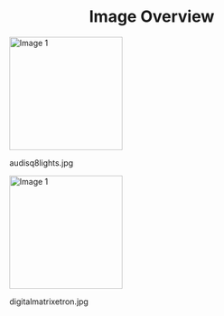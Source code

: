 <h1 style ="text-align: center;"> Image Overview </h1>
<div>
<div>
<img src="https://media.evkx.net/multimedia/technology/lights/audisq8lights_xst.jpg" alt="Image 1" style="width: 200px;">
<p>audisq8lights.jpg</p>
</div>
<div>
<img src="https://media.evkx.net/multimedia/technology/lights/digitalmatrixetron_xst.jpg" alt="Image 1" style="width: 200px;">
<p>digitalmatrixetron.jpg</p>
</div>
</div>
